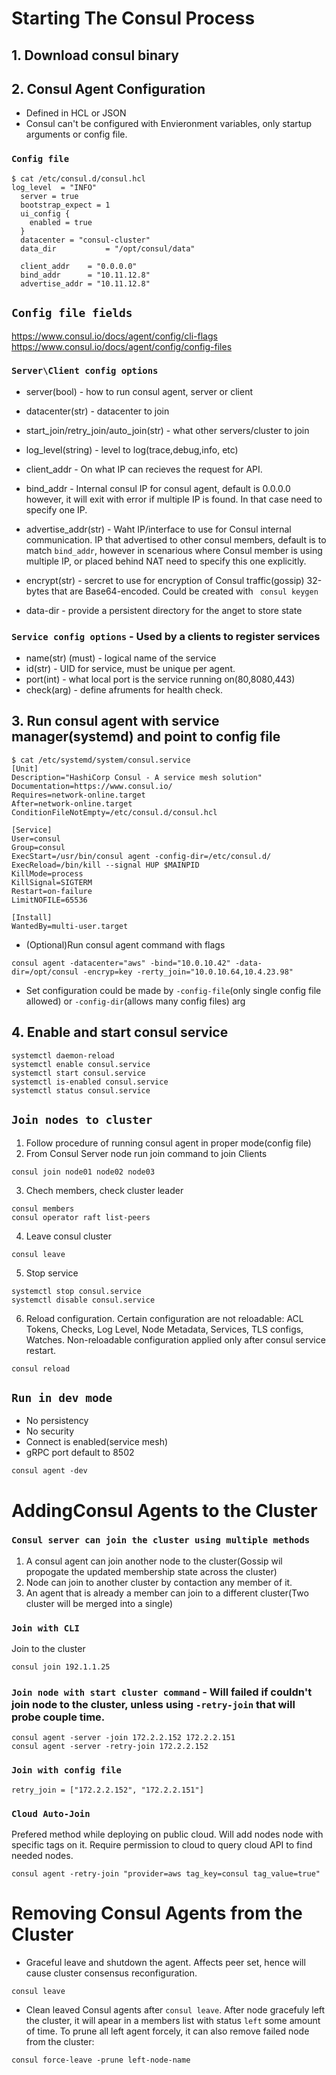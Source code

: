 # Starting The Consul Process
## 1. Download consul binary 
## 2. Consul Agent Configuration
- Defined in HCL or JSON
- Consul can't be configured with Envieronment variables, only startup arguments or config file.
### `Config file`
```
$ cat /etc/consul.d/consul.hcl 
log_level  = "INFO"
  server = true
  bootstrap_expect = 1
  ui_config {
    enabled = true
  }
  datacenter = "consul-cluster"
  data_dir           = "/opt/consul/data"

  client_addr    = "0.0.0.0"
  bind_addr      = "10.11.12.8"
  advertise_addr = "10.11.12.8"
```
## `Config file fields`
https://www.consul.io/docs/agent/config/cli-flags
https://www.consul.io/docs/agent/config/config-files
### `Server\Client config options`
- server(bool) - how to run consul agent, server or client
- datacenter(str) - datacenter to join
- start_join/retry_join/auto_join(str) - what other servers/cluster to join
- log_level(string) - level to log(trace,debug,info, etc)
- client_addr - On what IP can recieves the request for API. 
- bind_addr - Internal consul IP for consul agent, default is 0.0.0.0 however, it will exit with error if multiple IP is found. In that case need to specify one IP.
- advertise_addr(str) - Waht IP/interface to use for Consul internal communication. IP that advertised to other consul members, default is to match `bind_addr`, however in scenarious where Consul member is using multiple IP, or placed behind NAT need to specify this one explicitly. 
- encrypt(str) - sercret to use for encryption of Consul traffic(gossip)  32-bytes that are Base64-encoded. Could be created with ` consul keygen`

- data-dir - provide a persistent directory for the anget to store state
### `Service config options` - Used by a clients to register services
- name(str) (must) - logical name of the service
- id(str) - UID for service, must be unique per agent.
- port(int) - what local port is the service running on(80,8080,443)
- check(arg) - define afruments for health check. 

## 3. Run consul agent with service manager(systemd) and point to config file 
```
$ cat /etc/systemd/system/consul.service 
[Unit]
Description="HashiCorp Consul - A service mesh solution"
Documentation=https://www.consul.io/
Requires=network-online.target
After=network-online.target
ConditionFileNotEmpty=/etc/consul.d/consul.hcl

[Service]
User=consul
Group=consul
ExecStart=/usr/bin/consul agent -config-dir=/etc/consul.d/
ExecReload=/bin/kill --signal HUP $MAINPID
KillMode=process
KillSignal=SIGTERM
Restart=on-failure
LimitNOFILE=65536

[Install]
WantedBy=multi-user.target
```
- (Optional)Run consul agent command with flags
```
consul agent -datacenter="aws" -bind="10.0.10.42" -data-dir=/opt/consul -encryp=key -rerty_join="10.0.10.64,10.4.23.98"
```
- Set configuration could be made by `-config-file`(only single config file allowed) or `-config-dir`(allows many config files) arg

## 4. Enable and start consul service
```
systemctl daemon-reload
systemctl enable consul.service 
systemctl start consul.service 
systemctl is-enabled consul.service 
systemctl status consul.service
```

## `Join nodes to cluster`
1. Follow procedure of running consul agent in proper mode(config file)
2. From Consul Server node run join command to join Clients
```
consul join node01 node02 node03
```
3. Chech members, check cluster leader
```
consul members
consul operator raft list-peers
```
4. Leave consul cluster
```
consul leave
```
5. Stop service
```
systemctl stop consul.service
systemctl disable consul.service
```
6. Reload configuration. Certain configuration are not reloadable: ACL Tokens, Checks, Log Level, Node Metadata, Services, TLS configs, Watches. Non-reloadable configuration applied only after consul service restart.
```
consul reload
```
## `Run in dev mode`
- No persistency
- No security
- Connect is enabled(service mesh)
- gRPC port default to 8502
```
consul agent -dev
```

# AddingConsul Agents to the Cluster
### `Consul server can join the cluster using multiple methods`
1. A consul agent can join another node to the cluster(Gossip wil propogate the updated membership state across the cluster)
2. Node can join to another cluster by contaction any member of it.
3. An agent that is already a member can join to a different cluster(Two cluster will be merged into a single)

### `Join with CLI`
Join to the cluster
```
consul join 192.1.1.25 
```
### `Join node with start cluster command` - Will failed if couldn't join node to the cluster, unless using `-retry-join` that will probe couple time.
```
consul agent -server -join 172.2.2.152 172.2.2.151
consul agent -server -retry-join 172.2.2.152
```
### `Join with config file`
```
retry_join = ["172.2.2.152", "172.2.2.151"]
```

### `Cloud Auto-Join`
Prefered method while deploying on public cloud. Will add nodes node with specific tags on it. Require permission to cloud to query cloud API to find needed nodes.
```
consul agent -retry-join "provider=aws tag_key=consul tag_value=true"
```

# Removing Consul Agents from the Cluster
- Graceful leave and shutdown the agent. Affects peer set, hence will cause cluster consensus reconfiguration.
```
consul leave
```
- Clean leaved Consul agents after `consul leave`. After node gracefuly left the cluster, it will apear in a members list with status `left` some amount of time. To prune all left agent forcely, it can also remove failed node from the cluster:
```
consul force-leave -prune left-node-name
```
